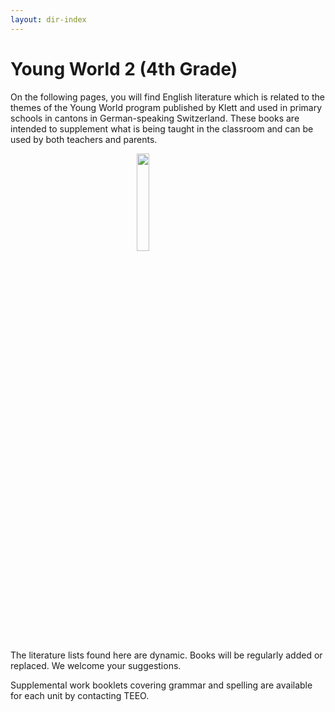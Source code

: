 ```yaml
---
layout: dir-index
---
```


# Young World 2 (4th Grade)

On the following pages, you will find English literature which is related to the themes of the Young World program published by Klett and used in primary schools in cantons in German-speaking Switzerland. These books are intended to supplement what is being taught in the classroom and can be used by both teachers and parents.

<img src="https://i.imgur.com/YBa9We4.png" width="20%" style="display:block;margin-left:auto;margin-right:auto;" />

The literature lists found here are dynamic. Books will be regularly added or replaced. We welcome your suggestions.

Supplemental work booklets covering grammar and spelling are available for each unit by contacting TEEO.
<!--stackedit_data:
eyJoaXN0b3J5IjpbLTE2NDMxNDE1MDYsLTEzMzY1NDkxNTMsLT
E2NDMxNDE1MDZdfQ==
-->